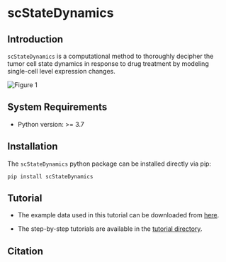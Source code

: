 # scStateDynamics

## Introduction
`scStateDynamics` is a computational method to thoroughly decipher the tumor cell state dynamics in response to drug treatment by modeling single-cell level expression changes.

![Figure 1](https://github.com/wguo-research/scStateDynamics/assets/54011517/9e47d438-2a22-42a8-9554-de401facce3c)



## System Requirements
- Python version: >= 3.7



## Installation

The `scStateDynamics` python package can be installed directly via pip:
```
pip install scStateDynamics
```



## Tutorial

- The example data used in this tutorial can be downloaded from [here](https://cloud.tsinghua.edu.cn/f/7d0fe271927a48eca3ee/?dl=1).
	
- The step-by-step tutorials are available in the [tutorial directory](https://github.com/wguo-research/scStateDynamics/blob/main/tutorial/scStateDynamics_tutorial.ipynb).



## Citation
